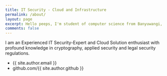 ```yaml
---
title: IT Security - Cloud and Infrastructure
permalink: /about/
layout: page
excerpt: Hello peeps, I'm student of computer science from Banyuwangi, living in Jogjakarta. This blog for documentation about my programming journey, running on jekyll, hosting on netlify and using my own simple theme.
comments: false
---
```


I am an Experienced IT Security-Expert and Cloud Solution enthusiast with profound knowledge in cryptography, applied security and legal security regulations.

- {{ site.author.email }}
- github.com/{{ site.author.github }}
